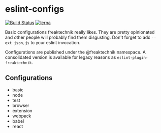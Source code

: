 # eslint-configs

[![Build Status](https://travis-ci.com/freaktechnik/eslint-configs.svg?branch=master)](https://travis-ci.com/freaktechnik/eslint-configs) [![lerna](https://img.shields.io/badge/maintained%20with-lerna-cc00ff.svg)](https://lernajs.io/)


Basic configurations freaktechnik really likes. They are pretty opinionated and other people will probably find them disgusting. Don't forget to add `--ext json,js` to your eslint invocation.

Configurations are published under the @freaktechnik namespace. A consolidated version is available for legacy reasons as `eslint-plugin-freaktechnik`.

## Configurations

- basic
- node
- test
- browser
- extension
- webpack
- babel
- react

